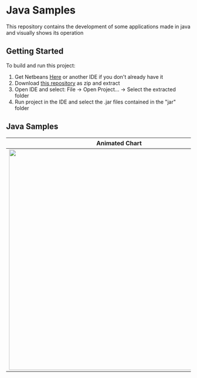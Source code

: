 # Java Samples

This repository contains the development of some applications made in java and visually shows its operation

## Getting Started

To build and run this project:
1. Get Netbeans [Here](http://archive.org/download/jdk-8u111-nb-8_2/) or another IDE if you don't already have it
2. Download [this repository](https://github.com/omarSuarezRodriguez/java-samples/archive/refs/heads/main.zip) as zip and extract
3. Open IDE and select: File -> Open Project... -> Select the extracted folder
4. Run project in the IDE and select the .jar files contained in the "jar" folder

## Java Samples


|Animated Chart|
|--|
| <center> <img src="https://i.ibb.co/JFZNkqy/247.png" width="600"> </center> |
